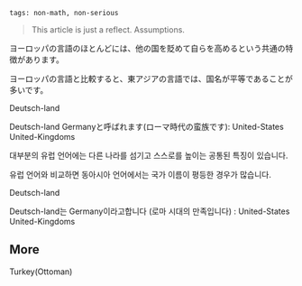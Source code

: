 ```
tags: non-math, non-serious
```
> This article is just a reflect. Assumptions.

ヨーロッパの言語のほとんどには、他の国を貶めて自らを高めるという共通の特徴があります。

ヨーロッパの言語と比較すると、東アジアの言語では、国名が平等であることが多いです。

Deutsch-land

Deutsch-land Germanyと呼ばれます(ローマ時代の蛮族です):
United-States
United-Kingdoms

대부분의 유럽 언어에는 다른 나라를 섬기고 스스로를 높이는 공통된 특징이 있습니다.

유럽 ​​언어와 비교하면 동아시아 언어에서는 국가 이름이 평등한 경우가 많습니다.

Deutsch-land

Deutsch-land는 Germany이라고합니다 (로마 시대의 만족입니다) :
United-States
United-Kingdoms

## More

Turkey(Ottoman)